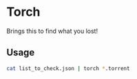 # Torch

Brings this to find what you lost!

## Usage

```sh
cat list_to_check.json | torch *.torrent
```
